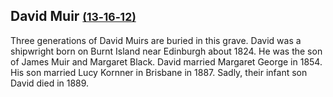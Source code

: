 ## David Muir <small>[(13‑16‑12)](https://brisbane.discovereverafter.com/profile/31722650 "Go to Memorial Information" )</small>

Three generations of David Muirs are buried in this grave. David was a shipwright born on Burnt Island near Edinburgh about 1824. He was the son of James Muir and Margaret Black. David married Margaret George in 1854. His son married Lucy Kornner in Brisbane in 1887. Sadly, their infant son David died in 1889.
